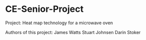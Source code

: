 # CE-Senior-Project

Project: Heat map technology for a microwave oven

Authors of this project:
James Watts
Stuart Johnsen
Darin Stoker
